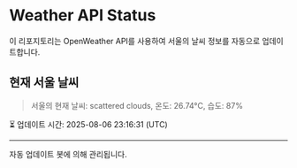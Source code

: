 
# Weather API Status

이 리포지토리는 OpenWeather API를 사용하여 서울의 날씨 정보를 자동으로 업데이트합니다.

## 현재 서울 날씨
> 서울의 현재 날씨: scattered clouds, 온도: 26.74°C, 습도: 87%

⏳ 업데이트 시간: 2025-08-06 23:16:31 (UTC)

---
자동 업데이트 봇에 의해 관리됩니다.
